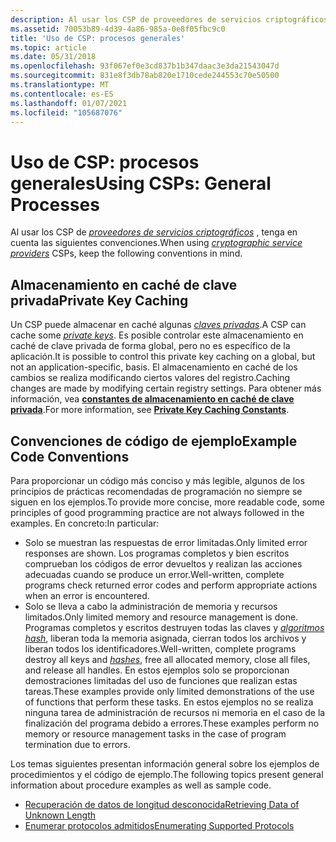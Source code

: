 ```yaml
---
description: Al usar los CSP de proveedores de servicios criptográficos, tenga en cuenta las siguientes convenciones.
ms.assetid: 70053b89-4d39-4a86-985a-0e8f05fbc9c0
title: 'Uso de CSP: procesos generales'
ms.topic: article
ms.date: 05/31/2018
ms.openlocfilehash: 93f067ef0e3cd837b1b347daac3e3da21543047d
ms.sourcegitcommit: 831e8f3db78ab820e1710cede244553c70e50500
ms.translationtype: MT
ms.contentlocale: es-ES
ms.lasthandoff: 01/07/2021
ms.locfileid: "105687076"
---
```

# <a name="using-csps-general-processes"></a><span data-ttu-id="1613e-103">Uso de CSP: procesos generales</span><span class="sxs-lookup"><span data-stu-id="1613e-103">Using CSPs: General Processes</span></span>

<span data-ttu-id="1613e-104">Al usar los CSP de [*proveedores de servicios criptográficos*](../secgloss/c-gly.md) , tenga en cuenta las siguientes convenciones.</span><span class="sxs-lookup"><span data-stu-id="1613e-104">When using [*cryptographic service providers*](../secgloss/c-gly.md) CSPs, keep the following conventions in mind.</span></span>

## <a name="private-key-caching"></a><span data-ttu-id="1613e-105">Almacenamiento en caché de clave privada</span><span class="sxs-lookup"><span data-stu-id="1613e-105">Private Key Caching</span></span>

<span data-ttu-id="1613e-106">Un CSP puede almacenar en caché algunas [*claves privadas*](../secgloss/p-gly.md).</span><span class="sxs-lookup"><span data-stu-id="1613e-106">A CSP can cache some [*private keys*](../secgloss/p-gly.md).</span></span> <span data-ttu-id="1613e-107">Es posible controlar este almacenamiento en caché de clave privada de forma global, pero no es específico de la aplicación.</span><span class="sxs-lookup"><span data-stu-id="1613e-107">It is possible to control this private key caching on a global, but not an application-specific, basis.</span></span> <span data-ttu-id="1613e-108">El almacenamiento en caché de los cambios se realiza modificando ciertos valores del registro.</span><span class="sxs-lookup"><span data-stu-id="1613e-108">Caching changes are made by modifying certain registry settings.</span></span> <span data-ttu-id="1613e-109">Para obtener más información, vea [**constantes de almacenamiento en caché de clave privada**](private-key-caching-constants.md).</span><span class="sxs-lookup"><span data-stu-id="1613e-109">For more information, see [**Private Key Caching Constants**](private-key-caching-constants.md).</span></span>

## <a name="example-code-conventions"></a><span data-ttu-id="1613e-110">Convenciones de código de ejemplo</span><span class="sxs-lookup"><span data-stu-id="1613e-110">Example Code Conventions</span></span>

<span data-ttu-id="1613e-111">Para proporcionar un código más conciso y más legible, algunos de los principios de prácticas recomendadas de programación no siempre se siguen en los ejemplos.</span><span class="sxs-lookup"><span data-stu-id="1613e-111">To provide more concise, more readable code, some principles of good programming practice are not always followed in the examples.</span></span> <span data-ttu-id="1613e-112">En concreto:</span><span class="sxs-lookup"><span data-stu-id="1613e-112">In particular:</span></span>

-   <span data-ttu-id="1613e-113">Solo se muestran las respuestas de error limitadas.</span><span class="sxs-lookup"><span data-stu-id="1613e-113">Only limited error responses are shown.</span></span> <span data-ttu-id="1613e-114">Los programas completos y bien escritos comprueban los códigos de error devueltos y realizan las acciones adecuadas cuando se produce un error.</span><span class="sxs-lookup"><span data-stu-id="1613e-114">Well-written, complete programs check returned error codes and perform appropriate actions when an error is encountered.</span></span>
-   <span data-ttu-id="1613e-115">Solo se lleva a cabo la administración de memoria y recursos limitados.</span><span class="sxs-lookup"><span data-stu-id="1613e-115">Only limited memory and resource management is done.</span></span> <span data-ttu-id="1613e-116">Programas completos y escritos destruyen todas las claves y [*algoritmos hash*](../secgloss/h-gly.md), liberan toda la memoria asignada, cierran todos los archivos y liberan todos los identificadores.</span><span class="sxs-lookup"><span data-stu-id="1613e-116">Well-written, complete programs destroy all keys and [*hashes*](../secgloss/h-gly.md), free all allocated memory, close all files, and release all handles.</span></span> <span data-ttu-id="1613e-117">En estos ejemplos solo se proporcionan demostraciones limitadas del uso de funciones que realizan estas tareas.</span><span class="sxs-lookup"><span data-stu-id="1613e-117">These examples provide only limited demonstrations of the use of functions that perform these tasks.</span></span> <span data-ttu-id="1613e-118">En estos ejemplos no se realiza ninguna tarea de administración de recursos ni memoria en el caso de la finalización del programa debido a errores.</span><span class="sxs-lookup"><span data-stu-id="1613e-118">These examples perform no memory or resource management tasks in the case of program termination due to errors.</span></span>

<span data-ttu-id="1613e-119">Los temas siguientes presentan información general sobre los ejemplos de procedimientos y el código de ejemplo.</span><span class="sxs-lookup"><span data-stu-id="1613e-119">The following topics present general information about procedure examples as well as sample code.</span></span>

-   [<span data-ttu-id="1613e-120">Recuperación de datos de longitud desconocida</span><span class="sxs-lookup"><span data-stu-id="1613e-120">Retrieving Data of Unknown Length</span></span>](retrieving-data-of-unknown-length.md)
-   [<span data-ttu-id="1613e-121">Enumerar protocolos admitidos</span><span class="sxs-lookup"><span data-stu-id="1613e-121">Enumerating Supported Protocols</span></span>](enumerating-supported-protocols.md)

 

 
